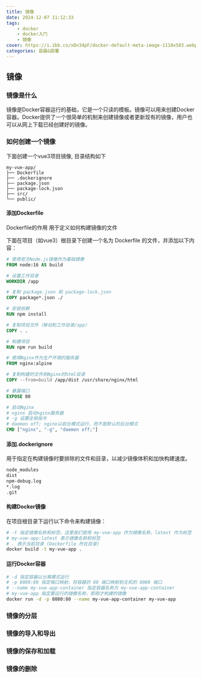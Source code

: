 ```yaml
---
title: 镜像
date: 2024-12-07 11:12:33
tags:  
    - docker
    - docker入门
    - 镜像
cover: https://i.ibb.co/xDn34pF/docker-default-meta-image-1110x583.webp
categories: 容器&部署
---
```





## 镜像

### 镜像是什么

镜像是Docker容器运行的基础，它是一个只读的模板。镜像可以用来创建Docker容器。Docker提供了一个很简单的机制来创建镜像或者更新现有的镜像，用户也可以从网上下载已经创建好的镜像。

### 如何创建一个镜像

下面创建一个vue3项目镜像, 目录结构如下


``` 
my-vue-app/
├── Dockerfile
├── .dockerignore
├── package.json
├── package-lock.json
├── src/
└── public/

```

#### 添加Dockerfile
Dockerfile的作用 用于定义如何构建镜像的文件


下面在项目（如vue3）根目录下创建一个名为 Dockerfile 的文件，并添加以下内容：

```dockerfile
# 使用官方Node.js镜像作为基础镜像
FROM node:16 AS build

# 设置工作目录
WORKDIR /app

# 复制 package.json 和 package-lock.json
COPY package*.json ./

# 安装依赖
RUN npm install

# 复制项目文件（移动到工作目录/app）
COPY . .

# 构建项目
RUN npm run build

# 使用Nginx作为生产环境的服务器
FROM nginx:alpine

# 复制构建的文件到Nginx的html目录
COPY --from=build /app/dist /usr/share/nginx/html

# 暴露端口
EXPOSE 80

# 启动Nginx
# nginx 启动nginx服务器
# -g 设置全局指令
# daemon off; nginx以前台模式运行，而不是默认的后台模式
CMD ["nginx", "-g", "daemon off;"]
```
#### 添加.dockerignore

用于指定在构建镜像时要排除的文件和目录，以减少镜像体积和加快构建速度。

```bash
node_modules
dist
npm-debug.log
*.log
.git
```

#### 构建Docker镜像
在项目根目录下运行以下命令来构建镜像：

```bash
# -t 指定镜像名称和标签，这里我们使用 my-vue-app 作为镜像名称，latest 作为标签
# my-vue-app:latest 表示镜像名称和标签
# . 表示当前目录 (Dockerfile 所在目录)
docker build -t my-vue-app .
```

#### 运行Docker容器

```bash
# -d 指定容器以分离模式运行
# -p 8080:80 指定端口映射，将容器的 80 端口映射到主机的 8080 端口
# --name my-vue-app-container 指定容器名称为 my-vue-app-container
# my-vue-app 指定要运行的镜像名称，即刚才构建的镜像
docker run -d -p 8080:80 --name my-vue-app-container my-vue-app
```

### 镜像的分层


### 镜像的导入和导出


### 镜像的保存和加载


### 镜像的删除


